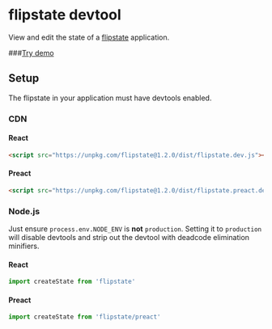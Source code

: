 flipstate devtool
=================

View and edit the state of a [flipstate](https://github.com/concept-not-found/flipstate) application.

###[Try demo](https://concept-not-found.github.io/flipstate-devtool/iframe/https%3A%2F%2Fconcept-not-found.github.io%2Fflipstate-samples%2Fcomposed-state%2F)

Setup
-----

The flipstate in your application must have devtools enabled.

### CDN
#### React
```html
<script src="https://unpkg.com/flipstate@1.2.0/dist/flipstate.dev.js"></script>
```
#### Preact
```html
<script src="https://unpkg.com/flipstate@1.2.0/dist/flipstate.preact.dev.js"></script>
```

### Node.js
Just ensure `process.env.NODE_ENV` is **not** `production`. Setting it to `production` will disable devtools and strip out the devtool with deadcode elimination minifiers.
#### React
```js
import createState from 'flipstate'
```
#### Preact
```js
import createState from 'flipstate/preact'
```
